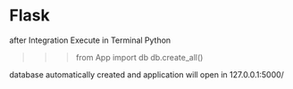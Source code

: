 # Flask


after Integration Execute in Terminal Python

>>>from App import db
>>>db.create_all()

database automatically created and application will open in 127.0.0.1:5000/